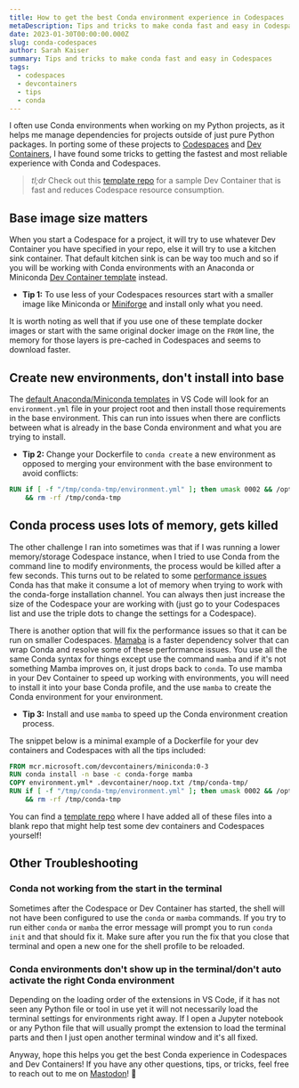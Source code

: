 ```yaml
---
title: How to get the best Conda environment experience in Codespaces
metaDescription: Tips and tricks to make conda fast and easy in Codespaces
date: 2023-01-30T00:00:00.000Z
slug: conda-codespaces
author: Sarah Kaiser
summary: Tips and tricks to make conda fast and easy in Codespaces
tags:
  - codespaces
  - devcontainers
  - tips
  - conda
---
```


I often use Conda environments when working on my Python projects, as it helps me manage dependencies for projects outside of just pure Python packages. In porting some of these projects to [Codespaces](https://github.com/features/codespaces) and [Dev Containers](https://containers.dev/), I have found some tricks to getting the fastest and most reliable experience with Conda and Codespaces.

> _tl;dr_ Check out this [template repo](https://github.com/crazy4pi314/conda-devcontainer-demo) for a sample Dev Container that is fast and reduces Codespace resource consumption.

## Base image size matters

When you start a Codespace for a project, it will try to use whatever Dev Container you have specified in your repo, else it will try to use a kitchen sink container.
That default kitchen sink is can be way too much and so if you will be working with Conda environments with an Anaconda or Miniconda [Dev Container template](https://containers.dev/templates) instead.

- **Tip 1:** To use less of your Codespaces resources start with a smaller image like Miniconda or [Miniforge](https://github.com/conda-forge/miniforge) and install only what you need.

It is worth noting as well that if you use one of these template docker images or start with the same original docker image on the `FROM` line, the memory for those layers is pre-cached in Codespaces and seems to download faster.

## Create new environments, don't install into base

The [default Anaconda/Miniconda templates](https://containers.dev/templates) in VS Code will look for an `environment.yml` file in your project root and then install those requirements in the base environment.
This can run into issues when there are conflicts between what is already in the base Conda environment and what you are trying to install.

- **Tip 2:** Change your Dockerfile to `conda create` a new environment as opposed to merging your environment with the base environment to avoid conflicts:

```Dockerfile
RUN if [ -f "/tmp/conda-tmp/environment.yml" ]; then umask 0002 && /opt/conda/bin/conda env create -f /tmp/conda-tmp/environment.yml; fi \
    && rm -rf /tmp/conda-tmp
```

## Conda process uses lots of memory, gets killed

The other challenge I ran into sometimes was that if I was running a lower memory/storage Codespace instance, when I tried to use Conda from the command line to modify environments, the process would be killed after a few seconds.
This turns out to be related to some [performance issues](https://github.com/conda/conda/issues/5003) Conda has that make it consume a lot of memory when trying to work with the conda-forge installation channel.
You can always then just increase the size of the Codespace your are working with (just go to your Codespaces list and use the triple dots to change the settings for a Codespace).

There is another option that will fix the performance issues so that it can be run on smaller Codespaces.
[Mamaba](https://mamba.readthedocs.io/en/latest/index.html#) is a faster dependency solver that can wrap Conda and resolve some of these performance issues.
You use all the same Conda syntax for things except use the command `mamba` and if it's not something Mamba improves on, it just drops back to `conda`.
To use mamba in your Dev Container to speed up working with environments, you will need to install it into your base Conda profile, and the use `mamba` to create the Conda environment for your environment.

- **Tip 3:** Install and use `mamba` to speed up the Conda environment creation process.

The snippet below is a minimal example of a Dockerfile for your dev containers and Codespaces with all the tips included:

```Dockerfile
FROM mcr.microsoft.com/devcontainers/miniconda:0-3
RUN conda install -n base -c conda-forge mamba
COPY environment.yml* .devcontainer/noop.txt /tmp/conda-tmp/
RUN if [ -f "/tmp/conda-tmp/environment.yml" ]; then umask 0002 && /opt/conda/bin/mamba env create -f /tmp/conda-tmp/environment.yml; fi \
    && rm -rf /tmp/conda-tmp
```

You can find a [template repo](https://github.com/crazy4pi314/conda-devcontainer-demo) where I have added all of these files into a blank repo that might help test some dev containers and Codespaces yourself!

## Other Troubleshooting

### Conda not working from the start in the terminal

Sometimes after the Codespace or Dev Container has started, the shell will not have been configured to use the `conda` or `mamba` commands. If you try to run either `conda` or `mamba` the error message will prompt you to run `conda init` and that should fix it. Make sure after you run the fix that you close that terminal and open a new one for the shell profile to be reloaded.


### Conda environments don't show up in the terminal/don't auto activate the right Conda environment

Depending on the loading order of the extensions in VS Code, if it has not seen any Python file or tool in use yet it will not necessarily load the terminal settings for environments right away.
If I open a Jupyter notebook or any Python file that will usually prompt the extension to load the terminal parts and then I just open another terminal window and it's all fixed.

Anyway, hope this helps you get the best Conda experience in Codespaces and Dev Containers! If you have any other questions, tips, or tricks, feel free to reach out to me on [Mastodon](https://mathstodon.xyz/@crazy4pi314)! 💖
